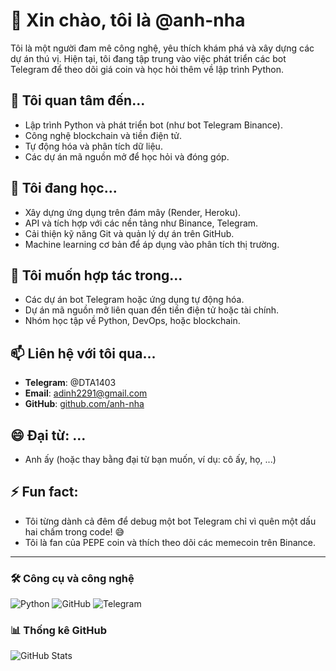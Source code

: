 # 👋 Xin chào, tôi là @anh-nha

Tôi là một người đam mê công nghệ, yêu thích khám phá và xây dựng các dự án thú vị. Hiện tại, tôi đang tập trung vào việc phát triển các bot Telegram để theo dõi giá coin và học hỏi thêm về lập trình Python.

## 👀 Tôi quan tâm đến...
- Lập trình Python và phát triển bot (như bot Telegram Binance).
- Công nghệ blockchain và tiền điện tử.
- Tự động hóa và phân tích dữ liệu.
- Các dự án mã nguồn mở để học hỏi và đóng góp.

## 🌱 Tôi đang học...
- Xây dựng ứng dụng trên đám mây (Render, Heroku).
- API và tích hợp với các nền tảng như Binance, Telegram.
- Cải thiện kỹ năng Git và quản lý dự án trên GitHub.
- Machine learning cơ bản để áp dụng vào phân tích thị trường.

## 💞️ Tôi muốn hợp tác trong...
- Các dự án bot Telegram hoặc ứng dụng tự động hóa.
- Dự án mã nguồn mở liên quan đến tiền điện tử hoặc tài chính.
- Nhóm học tập về Python, DevOps, hoặc blockchain.

## 📫 Liên hệ với tôi qua...
- **Telegram**: @DTA1403
- **Email**: adinh2291@gmail.com
- **GitHub**: [github.com/anh-nha](https://github.com/anh-nha)

## 😄 Đại từ: ...
- Anh ấy (hoặc thay bằng đại từ bạn muốn, ví dụ: cô ấy, họ, ...)

## ⚡ Fun fact:
- Tôi từng dành cả đêm để debug một bot Telegram chỉ vì quên một dấu hai chấm trong code! 😅
- Tôi là fan của PEPE coin và thích theo dõi các memecoin trên Binance.

---

### 🛠 Công cụ và công nghệ
![Python](https://img.shields.io/badge/Python-3776AB?style=flat&logo=python&logoColor=white)
![GitHub](https://img.shields.io/badge/GitHub-181717?style=flat&logo=github&logoColor=white)
![Telegram](https://img.shields.io/badge/Telegram-2CA5E0?style=flat&logo=telegram&logoColor=white)

### 📊 Thống kê GitHub
![GitHub Stats](https://github-readme-stats.vercel.app/api?username=anh-nha&show_icons=true&theme=radical)
